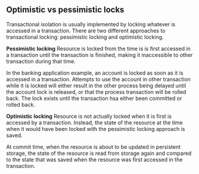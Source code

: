 ## Optimistic vs pessimistic locks
Transactional isolation is usually implemented by locking whatever is accessed in a transaction. There are two different approaches to transactional locking: pessimistic locking and optimistic locking.

**Pessimistic locking**
Resource is locked from the time is is first accessed in a transaction until the transaction is finished, making it inaccessible to other transaction during that time. 

In the banking application example, an account is locked as soon as it is accessed in a transaction. Attempts to use the account in other transaction while it is locked will either result in the other process being delayed until the account lock is released, or that the process transaction will be rolled back. The lock exists until the transaction hsa either been committed or rolled back.

**Optimistic locking**
Resource is not actually locked when it is first is accessed by a transaction. Instead, the state of the resource at the time when it would have been locked with the pessimistic locking approach is saved. 

At commit time, when the resource is about to be updated in persistent storage, the state of the resource is read from storage again and compared to the state that was saved when the resource was first accessed in the transaction.

